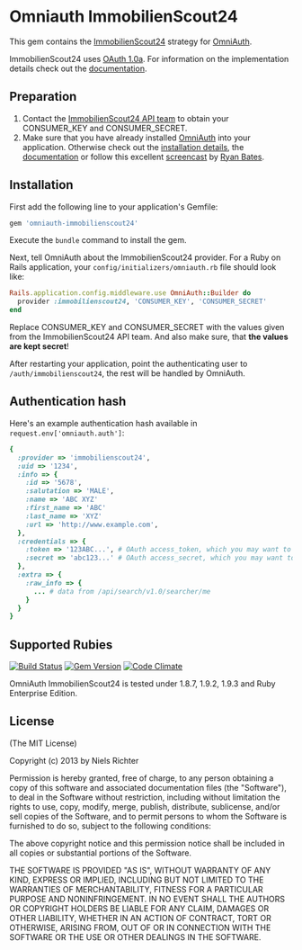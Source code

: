 # Omniauth ImmobilienScout24

This gem contains the [ImmobilienScout24](http://www.immobilienscout24.de/) strategy for [OmniAuth](https://github.com/intridea/omniauth/).

ImmobilienScout24 uses [OAuth 1.0a](http://oauth.net/core/1.0a/). For information on the implementation details check out the [documentation](http://developerwiki.immobilienscout24.de/wiki/Authentication).

## Preparation

1. Contact the [ImmobilienScout24 API team](http://developer.immobilienscout24.de/rest-api/rest-api-zugang/) to obtain your CONSUMER_KEY and CONSUMER_SECRET.
2. Make sure that you have already installed [OmniAuth](https://github.com/intridea/omniauth/wiki) into your application. Otherwise check out the [installation details](https://github.com/intridea/omniauth), the [documentation](https://github.com/intridea/omniauth/wiki) or follow this excellent [screencast](http://railscasts.com/episodes/241-simple-omniauth-revised) by [Ryan Bates](http://railscasts.com/about).

## Installation

First add the following line to your application's Gemfile:

```ruby
gem 'omniauth-immobilienscout24'
```

Execute the ```bundle``` command to install the gem.

Next, tell OmniAuth about the ImmobilienScout24 provider. For a Ruby on Rails application, your ```config/initializers/omniauth.rb``` file should look like:

```ruby
Rails.application.config.middleware.use OmniAuth::Builder do
  provider :immobilienscout24, 'CONSUMER_KEY', 'CONSUMER_SECRET'
end
```

Replace CONSUMER_KEY and CONSUMER_SECRET with the values given from the ImmobilienScout24 API team. And also make sure, that __the values are kept secret__!

After restarting your application, point the authenticating user to ```/auth/immobilienscout24```, the rest will be handled by OmniAuth.

## Authentication hash

Here's an example authentication hash available in ```request.env['omniauth.auth']```:

```ruby
{
  :provider => 'immobilienscout24',
  :uid => '1234',
  :info => {
    :id => '5678',
    :salutation => 'MALE',
    :name => 'ABC XYZ'
    :first_name => 'ABC'
    :last_name => 'XYZ'
    :url => 'http://www.example.com',
  },
  :credentials => {
    :token => '123ABC...', # OAuth access_token, which you may want to store
    :secret => 'abc123...' # OAuth access_secret, which you may want to store
  },
  :extra => {
    :raw_info => {
      ... # data from /api/search/v1.0/searcher/me
    }
  }
}
```

## Supported Rubies
[![Build Status](https://travis-ci.org/endil/omniauth-immobilienscout24.png?branch=master)](https://travis-ci.org/endil/omniauth-immobilienscout24)
[![Gem Version](https://badge.fury.io/rb/omniauth-immobilienscout24.png)](https://badge.fury.io/rb/omniauth-immobilienscout24)
[![Code Climate](https://codeclimate.com/github/endil/omniauth-immobilienscout24.png)](https://codeclimate.com/github/endil/omniauth-immobilienscout24)

OmniAuth ImmobilienScout24 is tested under 1.8.7, 1.9.2, 1.9.3 and Ruby Enterprise Edition.


## License

(The MIT License)

Copyright (c) 2013 by Niels Richter

Permission is hereby granted, free of charge, to any person obtaining a copy of this software and associated documentation files (the "Software"), to deal in the Software without restriction, including without limitation the rights to use, copy, modify, merge, publish, distribute, sublicense, and/or sell copies of the Software, and to permit persons to whom the Software is furnished to do so, subject to the following conditions:

The above copyright notice and this permission notice shall be included in all copies or substantial portions of the Software.

THE SOFTWARE IS PROVIDED "AS IS", WITHOUT WARRANTY OF ANY KIND, EXPRESS OR IMPLIED, INCLUDING BUT NOT LIMITED TO THE WARRANTIES OF MERCHANTABILITY, FITNESS FOR A PARTICULAR PURPOSE AND NONINFRINGEMENT. IN NO EVENT SHALL THE AUTHORS OR COPYRIGHT HOLDERS BE LIABLE FOR ANY CLAIM, DAMAGES OR OTHER LIABILITY, WHETHER IN AN ACTION OF CONTRACT, TORT OR OTHERWISE, ARISING FROM, OUT OF OR IN CONNECTION WITH THE SOFTWARE OR THE USE OR OTHER DEALINGS IN THE SOFTWARE.

